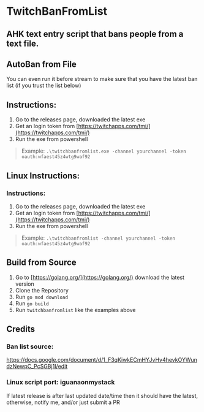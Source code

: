 # TwitchBanFromList

## AHK text entry script that bans people from a text file.
## AutoBan from File

You can even run it before stream to make sure that you have the latest ban list (if you trust the list below)

## Instructions:
1. Go to the releases page, downloaded the latest exe
2. Get an login token from [https://twitchapps.com/tmi/](https://twitchapps.com/tmi/)
3. Run the exe from powershell
> Example: `.\twitchbanfromlist.exe -channel yourchannel -token oauth:wfaest45z4wtg9waf92`

## Linux Instructions:
### Instructions:
1. Go to the releases page, downloaded the latest exe
2. Get an login token from [https://twitchapps.com/tmi/](https://twitchapps.com/tmi/)
3. Run the exe from powershell
> Example: `.\twitchbanfromlist -channel yourchannel -token oauth:wfaest45z4wtg9waf92`

## Build from Source
1. Go to [https://golang.org/](https://golang.org/) download the latest version
2. Clone the Repository
3. Run `go mod download`
4. Run `go build`
5. Run `twitchbanfromlist` like the examples above
##	Credits
###	Ban list source: 
https://docs.google.com/document/d/1_F3qKiwkECmHYJvHv4hevkOYWundzNewpC_PcSGBj1I/edit
###	Linux script port: iguanaonmystack

If latest release is after last updated date/time then it should have the latest, otherwise, notify me, and/or just submit a PR

